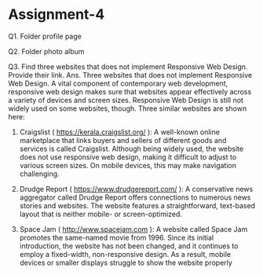 # Assignment-4

Q1. Folder profile page

Q2. Folder photo album

Q3. Find three websites that does not implement Responsive Web Design. Provide their 
link.
Ans. Three websites that does not implement Responsive Web Design.
A vital component of contemporary web development, responsive web design makes sure 
that websites appear effectively across a variety of devices and screen sizes. Responsive 
Web Design is still not widely used on some websites, though. Three similar websites are 
shown here:

1. Craigslist ( https://kerala.craigslist.org/ ): A well-known online marketplace that 
links buyers and sellers of different goods and services is called Craigslist. 
Although being widely used, the website does not use responsive web design, 
making it difficult to adjust to various screen sizes. On mobile devices, this may 
make navigation challenging.

2. Drudge Report ( https://www.drudgereport.com/ ): A conservative news 
aggregator called Drudge Report offers connections to numerous news stories 
and websites. The website features a straightforward, text-based layout that is 
neither mobile- or screen-optimized.

3. Space Jam ( http://www.spacejam.com ): A website called Space Jam promotes 
the same-named movie from 1996. Since its initial introduction, the website has 
not been changed, and it continues to employ a fixed-width, non-responsive 
design. As a result, mobile devices or smaller displays struggle to show the 
website properly
